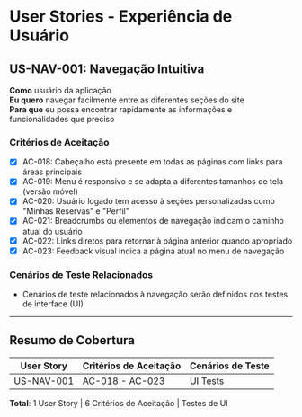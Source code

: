 # User Stories - Experiência de Usuário

## US-NAV-001: Navegação Intuitiva

**Como** usuário da aplicação  
**Eu quero** navegar facilmente entre as diferentes seções do site  
**Para que** eu possa encontrar rapidamente as informações e funcionalidades que preciso  

### Critérios de Aceitação
- [x] AC-018: Cabeçalho está presente em todas as páginas com links para áreas principais
- [x] AC-019: Menu é responsivo e se adapta a diferentes tamanhos de tela (versão móvel)
- [x] AC-020: Usuário logado tem acesso à seções personalizadas como "Minhas Reservas" e "Perfil"
- [x] AC-021: Breadcrumbs ou elementos de navegação indicam o caminho atual do usuário
- [x] AC-022: Links diretos para retornar à página anterior quando apropriado
- [x] AC-023: Feedback visual indica a página atual no menu de navegação

### Cenários de Teste Relacionados
- Cenários de teste relacionados à navegação serão definidos nos testes de interface (UI)

---

## Resumo de Cobertura

| User Story | Critérios de Aceitação | Cenários de Teste |
|------------|------------------------|-------------------|
| US-NAV-001 | AC-018 - AC-023        | UI Tests          |

**Total**: 1 User Story | 6 Critérios de Aceitação | Testes de UI